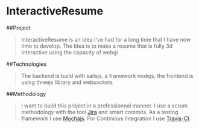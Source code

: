 # InteractiveResume
##Project
>InteractiveResume is an idea I've had for a long time that I have now time to develop. The Idea is to make a resume that is fully 3d interactive using the capacity of webgl

##Technologies
>The backend is build with sailsjs, a framework nodejs, the frontend is using threejs library and websockets

##Methodology
>I want to build this project in a professionnal manner. 
I use a scrum methodology with the tool [Jira](https://www.atlassian.com/software/jira) and smart commits.
As a testing framework I use [Mochajs](https://mochajs.org/).
For Continious Integration I use [Travis-CI](https://travis-ci.org/lomithrani/InteractiveResume).
